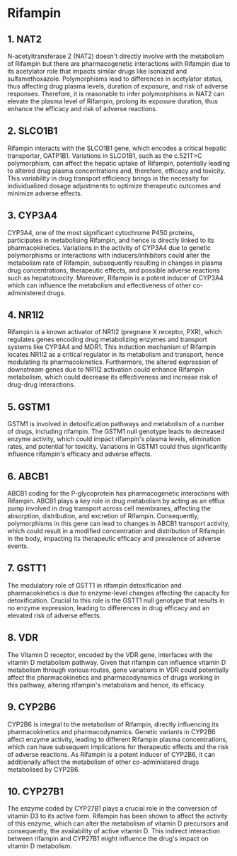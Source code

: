 # Rifampin

## 1. NAT2
N-acetyltransferase 2 (NAT2) doesn't directly involve with the metabolism of Rifampin but there are pharmacogenetic interactions with Rifampin due to its acetylator role that impacts similar drugs like isoniazid and sulfamethoxazole. Polymorphisms lead to differences in acetylator status, thus affecting drug plasma levels, duration of exposure, and risk of adverse responses. Therefore, it is reasonable to infer polymorphisms in NAT2 can elevate the plasma level of Rifampin, prolong its exposure duration, thus enhance the efficacy and risk of adverse reactions.

## 2. SLCO1B1
Rifampin interacts with the SLCO1B1 gene, which encodes a critical hepatic transporter, OATP1B1. Variations in SLCO1B1, such as the c.521T>C polymorphism, can affect the hepatic uptake of Rifampin, potentially leading to altered drug plasma concentrations and, therefore, efficacy and toxicity. This variability in drug transport efficiency brings in the necessity for individualized dosage adjustments to optimize therapeutic outcomes and minimize adverse effects.

## 3. CYP3A4
CYP3A4, one of the most significant cytochrome P450 proteins, participates in metabolising Rifampin, and hence is directly linked to its pharmacokinetics. Variations in the activity of CYP3A4 due to genetic polymorphisms or interactions with inducers/inhibitors could alter the metabolism rate of Rifampin, subsequently resulting in changes in plasma drug concentrations, therapeutic effects, and possible adverse reactions such as hepatotoxicity. Moreover, Rifampin is a potent inducer of CYP3A4 which can influence the metabolism and effectiveness of other co-administered drugs.

## 4. NR1I2
Rifampin is a known activator of NR1I2 (pregnane X receptor, PXR), which regulates genes encoding drug metabolizing enzymes and transport systems like CYP3A4 and MDR1. This induction mechanism of Rifampin locates NR1I2 as a critical regulator in its metabolism and transport, hence modulating its pharmacokinetics. Furthermore, the altered expression of downstream genes due to NR1I2 activation could enhance Rifampin metabolism, which could decrease its effectiveness and increase risk of drug-drug interactions.

## 5. GSTM1
GSTM1 is involved in detoxification pathways and metabolism of a number of drugs, including rifampin. The GSTM1 null genotype leads to decreased enzyme activity, which could impact rifampin's plasma levels, elimination rates, and potential for toxicity. Variations in GSTM1 could thus significantly influence rifampin's efficacy and adverse effects.

## 6. ABCB1
ABCB1 coding for the P-glycoprotein has pharmacogenetic interactions with Rifampin. ABCB1 plays a key role in drug metabolism by acting as an efflux pump involved in drug transport across cell membranes, affecting the absorption, distribution, and excretion of Rifampin. Consequently, polymorphisms in this gene can lead to changes in ABCB1 transport activity, which could result in a modified concentration and distribution of Rifampin in the body, impacting its therapeutic efficacy and prevalence of adverse events.

## 7. GSTT1
The modulatory role of GSTT1 in rifampin detoxification and pharmacokinetics is due to enzyme-level changes affecting the capacity for detoxification. Crucial to this role is the GSTT1 null genotype that results in no enzyme expression, leading to differences in drug efficacy and an elevated risk of adverse effects.

## 8. VDR
The Vitamin D receptor, encoded by the VDR gene, interfaces with the vitamin D metabolism pathway. Given that rifampin can influence vitamin D metabolism through various routes, gene variations in VDR could potentially affect the pharmacokinetics and pharmacodynamics of drugs working in this pathway, altering rifampin's metabolism and hence, its efficacy.

## 9. CYP2B6
CYP2B6 is integral to the metabolism of Rifampin, directly influencing its pharmacokinetics and pharmacodynamics. Genetic variants in CYP2B6 affect enzyme activity, leading to different Rifampin plasma concentrations, which can have subsequent implications for therapeutic effects and the risk of adverse reactions. As Rifampin is a potent inducer of CYP2B6, it can additionally affect the metabolism of other co-administered drugs metabolised by CYP2B6.

## 10. CYP27B1
The enzyme coded by CYP27B1 plays a crucial role in the conversion of vitamin D3 to its active form. Rifampin has been shown to affect the activity of this enzyme, which can alter the metabolism of vitamin D precursors and consequently, the availability of active vitamin D. This indirect interaction between rifampin and CYP27B1 might influence the drug's impact on vitamin D metabolism.

